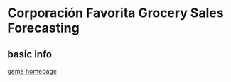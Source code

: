# Corporación Favorita Grocery Sales Forecasting

## basic info
[game homepage](https://www.kaggle.com/c/favorita-grocery-sales-forecasting)

